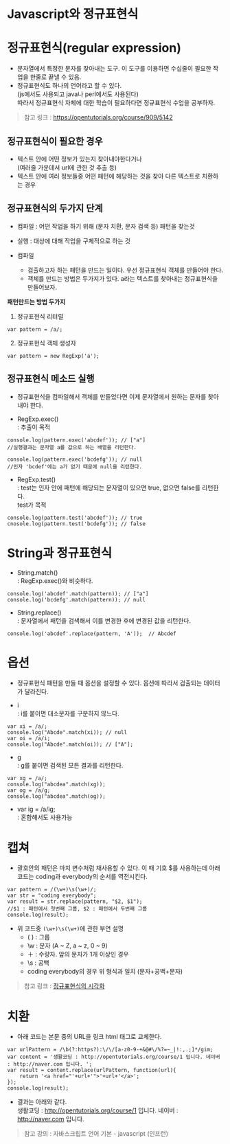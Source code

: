 Javascript와 정규표현식
=======================
# 정규표현식(regular expression)
* 문자열에서 특정한 문자를 찾아내는 도구. 이 도구를 이용하면 수십줄이 필요한 작업을 한줄로 끝낼 수 있음.
* 정규표현식도 하나의 언어라고 할 수 있다.   
(js에서도 사용되고 java나 perl에서도 사용된다)   
따라서 정규표현식 자체에 대한 학습이 필요하다면 정규표현식 수업을 공부하자.   
> 참고 링크 : https://opentutorials.org/course/909/5142

## 정규표현식이 필요한 경우
* 텍스트 안에 어떤 정보가 있는지 찾아내야한다거나   
(여러줄 가운데서 url에 관한 것 추출 등)
* 텍스트 안에 여러 정보들중 어떤 패턴에 해당하는 것을 찾아 다른 텍스트로 치환하는 경우

## 정규표현식의 두가지 단계
* 컴파일 : 어떤 작업을 하기 위해 (문자 치환, 문자 검색 등) 패턴을 찾는것
* 실행 : 대상에 대해 작업을 구체적으로 하는 것

* 컴파일
  * 검출하고자 하는 패턴을 만드는 일이다. 우선 정규표현식 객체를 만들어야 한다.
  * 객체를 만드는 방법은 두가지가 있다. a라는 텍스트를 찾아내는 정규표현식을 만들어보자.

**패턴만드는 방법 두가지**
1. 정규표현식 리터럴   
```
var pattern = /a/;
```
2. 정규표현식 객체 생성자
```
var pattern = new RegExp('a');
```

## 정규표현식 메소드 실행
* 정규표현식을 컴파일해서 객체를 만들었다면 이제 문자열에서 원하는 문자를 찾아내야 한다. 

* RegExp.exec()   
: 추출이 목적
```
console.log(pattern.exec('abcdef')); // ["a"]
//실행결과는 문자열 a를 값으로 하는 배열을 리턴한다.

console.log(pattern.exec('bcdefg')); // null
//인자 'bcdef'에는 a가 없기 때문에 null을 리턴한다.
```
* RegExp.test()   
: test는 인자 안에 패턴에 해당되는 문자열이 있으면 true, 없으면 false를 리턴한다.   
test가 목적
```
console.log(pattern.test('abcdef')); // true
cnosole.log(pattern.test('bcdefg')); // false
```

# String과 정규표현식
* String.match()   
: RegExp.exec()와 비슷하다.
```
console.log('abcdef'.match(pattern)); // ["a"]
console.log('bcdefg'.match(pattern)); // null
```

* String.replace()   
: 문자열에서 패턴을 검색해서 이를 변경한 후에 변경된 값을 리턴한다.
```
console.log('abcdef'.replace(pattern, 'A'));  // Abcdef
```

# 옵션
* 정규표현식 패턴을 만들 때 옵션을 설정할 수 있다. 옵션에 따라서 검출되는 데이터가 달라진다.

* i   
: i를 붙이면 대소문자를 구분하지 않느다.
```
var xi = /a/;
console.log("Abcde".match(xi)); // null
var oi = /a/i;
console.log("Abcde".match(oi)); // ["A"];
```
* g   
: g를 붙이면 검색된 모든 결과를 리턴한다.
```
var xg = /a/;
console.log("abcdea".match(xg));
var og = /a/g;
console.log("abcdea".match(og));
```

* var ig = /a/ig;   
: 혼합해서도 사용가능

# 캡쳐   
* 괄호안의 패턴은 마치 변수처럼 재사용할 수 있다. 이 때 기호 $를 사용하는데 아래 코드는 coding과 everybody의 순서를 역전시킨다.
```
var pattern = /(\w+)\s(\w+)/;
var str = "coding everybody";
var result = str.replace(pattern, "$2, $1");
//$1 : 패턴에서 첫번째 그룹, $2 : 패턴에서 두번째 그룹
console.log(result);
```

* 위 코드중 ```(\w+)\s(\w+)```에 관한 부연 설명
  * ( ) : 그룹
  * \w : 문자 (A ~ Z, a ~ z, 0 ~ 9)
  * ＋ : 수량자. 앞의 문자가 1개 이상인 경우
  * \s : 공백
  * coding everybody의 경우 위 형식과 일치 (문자+공백+문자)
> 참고 링크 : [정규표현식의 시각화](https://regexper.com/#%28%5Cw%2B%29%5Cs%28%5Cw%2B%29)

# 치환
* 아래 코드는 본문 중의 URL을 링크 html 태그로 교체한다. 
```
var urlPattern = /\b(?:https?):\/\/[a-z0-9-+&@#\/%?=~_|!:,.;]*/gim;
var content = '생활코딩 : http://opentutorials.org/course/1 입니다. 네이버 : http://naver.com 입니다. ';
var result = content.replace(urlPattern, function(url){
    return '<a href="'+url+'">'+url+'</a>';
});
console.log(result);
```
* 결과는 아래와 같다.   
생활코딩 : <a href="http://opentutorials.org/course/1">http://opentutorials.org/course/1</a> 입니다. 네이버 : <a href="http://naver.com">http://naver.com</a> 입니다.

> 참고 강의 : 자바스크립트 언어 기본 - javascript (인프런)
